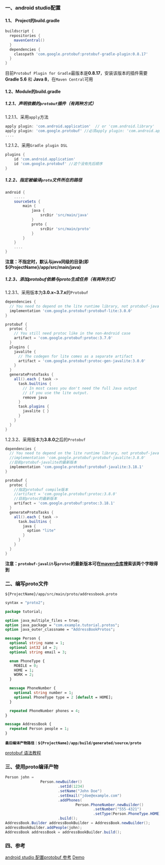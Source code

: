 ### 一、android studio配置

#### 1.1、 Project的build.gradle

```groovy
buildscript {
  repositories {
    mavenCentral()
  }
  dependencies {
    classpath 'com.google.protobuf:protobuf-gradle-plugin:0.8.17'
  }
}
```

目前`Protobuf Plugin for Gradle`最版本是**0.8.17**，安装该版本的插件需要**Gradle 5.6** 和 **Java 8**，在`Maven Central`可用

#### 1.2、Module的build.gradle

##### 1.2.1、声明依赖的`protobuf`插件（有两种方式）

1.2.1.1、采用`apply`方法

```groovy
apply plugin: 'com.android.application'  // or 'com.android.library'
apply plugin: 'com.google.protobuf' //必须apply plugin: 'com.android.application'语句后，再声明
....
```

1.2.1.2、采用`Gradle plugin DSL`

```groovy
plugins {
    id 'com.android.application'
    id 'com.google.protobuf' //这个没有先后顺序
}
```

##### 1.2.2、指定被编译`proto`文件所在的路径

```groovy
android {
	.....
    sourceSets {
        main {
            java {
                srcDir 'src/main/java'
            }
            proto {
                srcDir 'src/main/proto'
            }
        }
    }
    ....
}
```

**注意：不指定时，默认与java同级的目录(即${ProjectName}/app/src/main/java)**

#####  1.2.3、添加protobuf依赖与proto生成任务（有两种方式）

1.2.3.1、采用版本为**3.0.x~3.7.x**的`Protobuf`

```groovy
dependencies {
  // You need to depend on the lite runtime library, not protobuf-java
  implementation 'com.google.protobuf:protobuf-lite:3.0.0'
}

protobuf {
  protoc {
    // You still need protoc like in the non-Android case
    artifact = 'com.google.protobuf:protoc:3.7.0'
  }
  plugins {
    javalite {
      // The codegen for lite comes as a separate artifact
      artifact = 'com.google.protobuf:protoc-gen-javalite:3.0.0'
    }
  }
  generateProtoTasks {
    all().each { task ->
      task.builtins {
        // In most cases you don't need the full Java output
        // if you use the lite output.
        remove java
      }
      task.plugins {
        javalite { }
      }
    }
  }
}
```

1.2.3.2、采用版本为**3.8.0**之后的`Protobuf`

```groovy
dependencies {
  // You need to depend on the lite runtime library, not protobuf-java
  //implementation 'com.google.protobuf:protobuf-javalite:3.8.0'
  //目前protobuf-javalite的最新版本
  implementation 'com.google.protobuf:protobuf-javalite:3.18.1'  
}

protobuf {
  protoc {
    //指定protobuf compile版本  
    //artifact = 'com.google.protobuf:protoc:3.8.0'
    //目前protoc的最新版本
    artifact = 'com.google.protobuf:protoc:3.18.1'  
  }
  generateProtoTasks {
    all().each { task ->
      task.builtins {
        java {
          option "lite"
        }
      }
    }
  }
}
```

**注意：`protobuf-javalit`与`protoc`的最新版本可在[maven仓库](https://search.maven.org/)搜索该两个字眼得到**

### 二、编写proto文件

`${ProjectName}/app/src/main/proto/addressbook.proto`

```protobuf
syntax = "proto2";

package tutorial;

option java_multiple_files = true;
option java_package = "com.example.tutorial.protos";
option java_outer_classname = "AddressBookProtos";

message Person {
  optional string name = 1;
  optional int32 id = 2;
  optional string email = 3;

  enum PhoneType {
    MOBILE = 0;
    HOME = 1;
    WORK = 2;
  }

  message PhoneNumber {
    optional string number = 1;
    optional PhoneType type = 2 [default = HOME];
  }

  repeated PhoneNumber phones = 4;
}

message AddressBook {
  repeated Person people = 1;
}
```

**`最后编译产物路径：${ProjectName}/app/build/generated/source/proto`**

[protobuf 语法教程](https://developers.google.com/protocol-buffers/docs/javatutorial)

### 三、使用proto编译产物

```java
Person john =
                Person.newBuilder()
                        .setId(1234)
                        .setName("John Doe")
                        .setEmail("jdoe@example.com")
                        .addPhones(
                                Person.PhoneNumber.newBuilder()
                                        .setNumber("555-4321")
                                        .setType(Person.PhoneType.HOME))
                        .build();
AddressBook.Builder addressBookBuilder = AddressBook.newBuilder();
addressBookBuilder.addPeople(john);
AddressBook addressBook = addressBookBuilder.build();
```

### 四、参考

[android studio 配置protobuf 参考](https://github.com/google/protobuf-gradle-plugin/blob/master/README.md)
[Demo](https://github.com/JencharFung/Demo/tree/master/TurorialProtoBuf)
